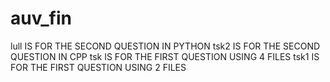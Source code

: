 # auv_fin
lull IS FOR THE SECOND QUESTION IN PYTHON
tsk2 IS FOR THE SECOND QUESTION IN CPP
tsk IS FOR THE FIRST QUESTION USING 4 FILES
tsk1 IS FOR THE FIRST QUESTION USING 2 FILES
